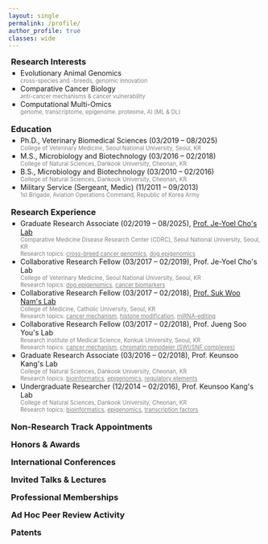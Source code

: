 ```yaml
---
layout: single
permalink: /profile/
author_profile: true
classes: wide
---
```


<head>
    <link rel="stylesheet" href="https://cdnjs.cloudflare.com/ajax/libs/font-awesome/6.0.0-beta3/css/all.min.css">
    <style>    
        h3 {
            margin-top: 0;
            margin-bottom: 0;
            padding-left: 5px;
        }
        .intro ul {
            margin-top: 4px;
            margin-bottom: 0;
            list-style-type: square
        }
        .intro p {
            margin-top: 0;
            margin-bottom: 0;
            color:gray;
            font-size: 80%;
        }
        .toggle-content {
            display: none; /* Hide content by default */
            opacity: 0; /* Start hidden */
            max-height: 0; /* Start hidden */
            overflow: hidden; /* Prevents content overflow */
            transition: max-height 0.5s ease, opacity 0.5s ease; /* Smooth transition */
            margin-bottom: 20px;
            font-size: 80%;
        }
        .toggle-button {
            cursor: pointer;
            display: flex;
            align-items: center;
            user-select: none; /* Prevent text selection */
            margin-bottom: 15px; /* Add bottom margin for gap */
        }
        .toggle-button .fas {
            margin-left: 10px;
            transition: transform 0.3s;
        }
        .toggle-button.active .fas {
            transform: rotate(90deg);
        }
        .toggle-content.show {
            display: block;
            opacity: 1;
            max-height: 1000px; /* Large enough to display the content */
        }
        .youtube-container {
            position: relative;
            width: 66.66%; /* Set width to 2/3 of the container */
            max-width: 100%; /* Ensure it doesn't exceed the container's width */
            padding-bottom: 37.5%; /* Aspect ratio 16:9 */
            height: 0;
            margin-bottom: 40px; /* Add some space below the video */
        }
        .youtube-iframe {
            position: absolute;
            top: 0;
            left: 0;
            width: 100%;
            height: 100%;
        }
        @media (max-width: 600px) {
            .youtube-container {
                width: 100%; /* Full width on small screens */
                max-width: none; /* Remove max width on small screens */
            }
        }
    </style>
</head>

<body>
    <div class="intro">
        <h3>Research Interests</h3> 
        <ul>
            <li>Evolutionary Animal Genomics
            <p>cross-species and -breeds, genomic innovation</p></li>
            <li>Comparative Cancer Biology
            <p>anti-cancer mechanisms & cancer vulnerability</p></li>
            <li>Computational Multi-Omics
            <p>genome, transcriptome, epigenome. proteome, AI (ML & DL)</p></li>
        </ul>
        <br>
        <h3>Education</h3>
        <ul>
            <li>Ph.D., Veterinary Biomedical Sciences (03/2019 – 08/2025)
            <p>College of Veterinary Medicine, Seoul National University, Seoul, KR</p></li>
            <li>M.S., Microbiology and Biotechnology  (03/2016 – 02/2018)
            <p>College of Natural Sciences, Dankook University, Cheonan, KR</p></li>
            <li>B.S., Microbiology and Biotechnology (03/2010 – 02/2016)
            <p>College of Natural Sciences, Dankook University, Cheonan, KR</p></li>
            <li>Military Service (Sergeant, Medic)  (11/2011 – 09/2013)
            <p>1st Brigade, Aviation Operations Command, Republic of Korea Army</p></li>
        </ul>
        <br>
        <h3>Research Experience</h3>
        <ul>
            <li>Graduate Research Associate (02/2019 – 08/2025), <a href="https://vetbio.snu.ac.kr/" target="_blank" style="color: inherit; ">Prof. Je-Yoel Cho's Lab</a>
            <p>Comparative Medicine Disease Research Center (CDRC), Seoul National University, Seoul, KR<br>
            Research topics: <u>cross-breed cancer genomics</u>, <u>dog epigenomics</u></p></li>
            <li>Collaborative Research Fellow (03/2017 – 02/2019), Prof. Je-Yoel Cho's Lab
            <p>College of Veterinary Medicine, Seoul National University, Seoul, KR<br>
            Research topics: <u>dog epigenomics</u>, <u>cancer biomarkers</u></p></li>
            <li>Collaborative Research Fellow (03/2017 – 02/2018), <a href="https://www.namswlab.com/" target="_blank" style="color: inherit; ">Prof. Suk Woo Nam's Lab</a>
            <p>College of Medicine, Catholic University, Seoul, KR<br>
            Research topics: <u>cancer mechanism</u>, <u>histone modification</u>, <u>miRNA-editing</u></p></li>
            <li>Collaborative Research Fellow (03/2017 – 02/2018), Prof. Jueng Soo You's Lab
            <p>Research Institute of Medical Science, Konkuk University, Seoul, KR<br>
            Research topics: <u>cancer mechanism</u>, <u>chromatin remodeler (SWI/SNF complexes)</u> </p></li>
            <li>Graduate Research Associate (03/2016 – 02/2018), Prof. Keunsoo Kang's Lab
            <p>College of Natural Sciences, Dankook University, Cheonan, KR<br>
            Research topics: <u>bioinformatics</u>, <u>epigenomics</u>, <u>regulatory elements</u></p></li>
            <li>Undergraduate Researcher (12/2014 – 02/2016), Prof. Keunsoo Kang's Lab
            <p>College of Natural Sciences, Dankook University, Cheonan, KR<br>
            Research topics: <u>bioinformatics</u>, <u>epigenomics</u>, <u>transcription factors</u></p></li>
        </ul>
        <br>
        <h3 class="toggle-button" onclick="toggleVisibility('non-research', this)">
            Non-Research Track Appointments
            <i class="fas fa-chevron-right"></i>
        </h3>
        <div id="non-research" class="toggle-content">
            <ul>
                <li>Facility Manager (2021 – 2023), Comparative Medicine Disease Research Center (CDRC), Seoul National Univ.</li>
                <li><a href="https://keun-hong.github.io/lablife/website/" target="_blank" style="color: inherit; ">Website Administrator</a> (2020 – 2024), Comparative Medicine Disease Research Center (CDRC), Seoul National Univ.</li>
                <li><a href="https://keun-hong.github.io/lablife/nas/" target="_blank" style="color: inherit; ">NAS Server Administrator</a> (2019 – 2024), Comparative Medicine Disease Research Center (CDRC), Seoul National Univ.</li>
                <li>Teaching Assistant (03/2019 – 08/2022), Biochemistry, College of Veterinary Medicine, Seoul National Univ.</li>
                <li><a href="../images/profile/2017_DKU_Class_envi.jpg" target="_blank" style="color: inherit; ">Teaching Assistant</a> (09/2017 – 02/2018), Environment-Bio Experiment, Department of Microbiology, Dankook Univ.</li>
                <li><a href="../images/profile/2017_DKU_Class_stat.jpg" target="_blank" style="color: inherit; ">Teaching Assistant</a> (03/2017 – 08/2017), Biological Statistics using SPSS, Department of Microbiology, Dankook Univ.</li>
                <li>Graduate Assistant (03/2016 – 02/2017), Department of Microbiology, Dankook Univ.</li>
            </ul>
        </div>
        <h3 class="toggle-button" onclick="toggleVisibility('honors-awards', this)">
            Honors & Awards
            <i class="fas fa-chevron-right"></i>
        </h3>
        <div id="honors-awards" class="toggle-content">
            <ul>
                <li><a href="../images/profile/2024_FAVA_best_sci_presentation.jpg" target="_blank" style="color: inherit; ">Best Scientific Presentation Award</a> (2024), Federation of Asian Veterinary Associations Congress (FAVA)</li>
                <li>Selected for <a href="https://www.ibric.org/bric/hanbitsa/treatise.do?mode=treatise-view&id=88641&authorId=41749#!/list" target="_blank" style="color: inherit; ">“People Who Brightened Korea”</a> (한국을 빛낸 사람들, BRIC Honoree) (2023), Biological Research Information Center (BRIC)</li>
                <li><a href="../images/profile/2022_KSMCB_Young_Investigator.jpg" target="_blank" style="color: inherit; ">Young Scientist Award</a> (2022), International Conference of the Korean Society for Molecular and Cellular Biology (KSMCB)</li>
                <li><a href="../images/profile/2024_ERD_award.jpg" target="_blank" style="color: inherit; ">Thesis Presentation</a> (2024), SNU College of Veterinary Medicine ERD Day</li>
                <li><a href="../images/profile/2022_ERD_award.jpg" target="_blank" style="color: inherit; ">Thesis Presentation</a> (2022), SNU College of Veterinary Medicine ERD Day</li>
            </ul>
        </div>
        <h3 class="toggle-button" onclick="toggleVisibility('int_conf', this)">
            International Conferences
            <i class="fas fa-chevron-right"></i>
        </h3>
        <div id="int_conf" class="toggle-content">
            <ul>
                <li><a href="../images/profile/2024_KSMCB_Epi.jpg" target="_blank" style="color: inherit; ">Poster</a> Presentation, Korean Society for Molecular and Cellular Biology (KSMCB) Epigenomics Division Symposium 2024 (Gangwon-do, KR)</li>
                <li><a href="../images/profile/2024_FAVA_oral.jpg" target="_blank" style="color: inherit; ">Oral</a> & <a href="../images/profile/2024_FAVA_poster.jpg" target="_blank" style="color: inherit; ">Poster</a> Presentation, Federation of Asian Veterinary Associations Congress (FAVA) 2024 (Daejeon, KR)</li>
                <li><a href="../images/profile/2022_KSMCB_oral.jpg" target="_blank" style="color: inherit; ">Oral</a> & <a href="../images/profile/2022_KSMCB_poster.jpg" target="_blank" style="color: inherit; ">Poster</a> Presentation (Invited Speaker), International Conference of the Korean Society for Molecular and Cellular Biology (KSMCB) 2022 (Jeju, KR)</li>
                <li><a href="../images/profile/2015_Poster.jpg" target="_blank" style="color: inherit; ">Poster</a> Presentation, Korea Genome Organization (KOGO) Winter Symposium 2015 (Gangwon-do, KR)</li>
            </ul>
        </div>
        <h3 class="toggle-button" onclick="toggleVisibility('inv_talk', this)">
            Invited Talks & Lectures
            <i class="fas fa-chevron-right"></i>
        </h3>
        <div id="inv_talk" class="toggle-content">
            <ul>
                <li>Invited talk (2023), Advanced Comparative Medicine (Graduate Course), College of Veterinary Medicine, Seoul National University (Seoul, KR)<br>
                Topic: Comparative mammalian and dog genomics</li>
                <li><a href="https://youtu.be/aQV5WSibwRo?si=mldR1tCwvla-rW8q" target="_blank" style="color: inherit; ">Invited talk</a> (2023), Academic Webinar by the Biological Research Information Center (BRIC) (Online)<br>
                Topic: Integrative mapping of the dog epigenome</li>
                <li><a href="../images/profile/2023_Invited_The_Hook.jpg" target="_blank" style="color: inherit; ">Invited talk</a> (2023), The 1st THE HOOK One-Day Camp (AI+BIO) for High School Students (Seoul, KR)<br>
                Topic: Comparative genomics for genomic innovation</li>
            </ul>
        </div>
        <h3 class="toggle-button" onclick="toggleVisibility('memberships', this)">
            Professional Memberships
            <i class="fas fa-chevron-right"></i>
        </h3>
        <div id="memberships" class="toggle-content">
            <ul>
                <li>Student Member (2024 –), <a href="https://www.favamember.org/" target="_blank" style="color: inherit; ">Federation of Asian Veterinary Associations (FAVA)</a></li>
                <li>Associate Member (2024 –), <a href="https://www.aacr.org/" target="_blank" style="color: inherit; ">American Society for Cancer Research (AACR)</a></li>
                <li>Collaborating Member (2022 –), <a href="https://www.humancellatlas.org/" target="_blank" style="color: inherit; ">Human Cell Atlas</a></li>
                <li>Collaborating Member (2022 –), <a href="https://kbiox.net/" target="_blank" style="color: inherit; ">K-BIOX</a></li>
                <li>Student Member (2022 –), <a href="https://www.ksmcb.or.kr/eng/" target="_blank" style="color: inherit; ">Korean Society for Molecular and Cellular Biology (KSMCB)</a></li>
                <li>Student Member (2021 –), <a href="http://www.khupo.org/" target="_blank" style="color: inherit; ">The Korean Human Proteome Organization (KHUPO)</a></li>
                <li>Associate Member (2021 –), <a href="https://www.ksvs.or.kr/" target="_blank" style="color: inherit; ">Korean Society of Veterinary Science</a></li>
                <li>Student Member (2016 –), <a href="https://kogo.or.kr/index.asp" target="_blank" style="color: inherit; ">Korea Genome Organization (KOGO)</a></li>
                <li>Student Member (2015 –), <a href="https://www.ksbmb.or.kr/html/?pmode=english" target="_blank" style="color: inherit; ">Korean Society for Biochemistry and Molecular Biology (KSBMB)</a></li>
            </ul>
        </div>
        <h3 class="toggle-button" onclick="toggleVisibility('review', this)">
            Ad Hoc Peer Review Activity
            <i class="fas fa-chevron-right"></i>
        </h3>
        <div id="review" class="toggle-content">
            <ul>
                <li>Nature Communications (1 manuscript)</li>
                <li>International Journal of Molecular Sciences (1)</li>
                <li>Gene (1)</li>
                <li>Genes & Genomics (2)</li>
            </ul>
        </div>
        <h3 class="toggle-button" onclick="toggleVisibility('patents', this)">
            Patents
            <i class="fas fa-chevron-right"></i>
        </h3>
        <div id="patents" class="toggle-content">
            <ul>
            </ul>
        </div>
    </div>
    <!-- Toggle -->
    <script>
        function toggleVisibility(id, element) {
            var content = document.getElementById(id);
            if (content.classList.contains('show')) {
                content.classList.remove('show');
                element.classList.remove('active');
            } else {
                content.classList.add('show');
                element.classList.add('active');
            }
        }
    </script>
</body>
